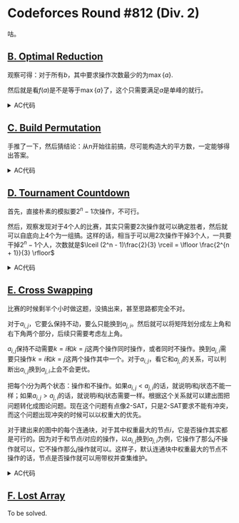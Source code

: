 # Codeforces Round #812 (Div. 2)

咕。

## [B. Optimal Reduction](https://codeforces.com/contest/1713/problem/B)

观察可得：对于所有$b$，其中要求操作次数最少的为$\max \{ a \}$.

然后就是看$f(a)$是不是等于$\max \{ a \}$了，这个只需要满足$a$是单峰的就行。

<details>
<summary>AC代码</summary>

```cpp
// Problem: B. Optimal Reduction
// Contest: Codeforces - Codeforces Round #812 (Div. 2)
// URL: https://codeforces.com/contest/1713/problem/B
// Memory Limit: 256 MB
// Time Limit: 1000 ms
//
// Powered by CP Editor (https://cpeditor.org)

#include <bits/stdc++.h>

#define CPPIO std::ios::sync_with_stdio(false), std::cin.tie(0), std::cout.tie(0);
#define freep(p) p ? delete p, p = nullptr, void(1) : void(0)

#ifdef BACKLIGHT
#include "debug.h"
#else
#define logd(...) ;
#endif

using i64 = int64_t;
using u64 = uint64_t;

void solve_case(int Case);

int main(int argc, char* argv[]) {
  CPPIO;
  int T = 1;
  std::cin >> T;
  for (int t = 1; t <= T; ++t) {
    solve_case(t);
  }
  return 0;
}

void solve_case(int Case) {
  int n;
  std::cin >> n;
  std::vector<int> a(n + 1);
  for (int i = 1; i <= n; ++i)
    std::cin >> a[i];

  std::vector<int> pma(n + 1);
  for (int i = 1; i <= n; ++i) {
    pma[i] = std::max(pma[i - 1], a[i]);
  }

  std::vector<int> sma(n + 2);
  for (int i = n; i >= 1; --i) {
    sma[i] = std::max(sma[i + 1], a[i]);
  }

  bool flag = true;
  for (int i = 2; i <= n - 1; ++i) {
    if (a[i] < pma[i - 1] && a[i] < sma[i + 1]) {
      flag = false;
    }
  }

  std::cout << (flag ? "YES" : "NO") << "\n";
}
```

</details>

## [C. Build Permutation](https://codeforces.com/contest/1713/problem/C)

手推了一下，然后猜结论：从n开始往前搞，尽可能构造大的平方数，一定能够得出答案。

<details>
<summary>AC代码</summary>

```cpp
// Problem: C. Build Permutation
// Contest: Codeforces - Codeforces Round #812 (Div. 2)
// URL: https://codeforces.com/contest/1713/problem/C
// Memory Limit: 256 MB
// Time Limit: 1000 ms
//
// Powered by CP Editor (https://cpeditor.org)

#include <bits/stdc++.h>

#define CPPIO std::ios::sync_with_stdio(false), std::cin.tie(0), std::cout.tie(0);
#define freep(p) p ? delete p, p = nullptr, void(1) : void(0)

#ifdef BACKLIGHT
#include "debug.h"
#else
#define logd(...) ;
#endif

using i64 = int64_t;
using u64 = uint64_t;

void solve_case(int Case);

int main(int argc, char* argv[]) {
  CPPIO;
  int T = 1;
  std::cin >> T;
  for (int t = 1; t <= T; ++t) {
    solve_case(t);
  }
  return 0;
}

void solve_case(int Case) {
  int n;
  std::cin >> n;

  std::set<int> s;
  for (int i = 0; i < n; ++i) {
    s.insert(i);
  }

  int x = 0;
  while ((x + 1) * (x + 1) <= n + n - 1) {
    x = x + 1;
  }
  logd(x, n);

  std::vector<int> p(n, -1);
  for (int i = n - 1; i >= 0; --i) {
    while (true) {
      if (x < 0) {
        std::cout << "-1\n";
        return;
      }
      int y = x * x - i;
      if (s.count(y)) {
        p[i] = y;
        s.erase(y);
        break;
      } else {
        x = x - 1;
      }
    }
  }

  // for (int i = 0; i < n; ++i) {
  //   int z = int(sqrt(i + p[i]));
  //   assert(z * z == i + p[i]);
  // }

  for (int i = 0; i < n; ++i)
    std::cout << p[i] << " \n"[i + 1 == n];
}
```

</details>

## [D. Tournament Countdown](https://codeforces.com/contest/1713/problem/D)

首先，直接朴素的模拟要$2^n - 1$次操作，不可行。

然后，观察发现对于$4$个人的比赛，其实只需要2次操作就可以确定胜者，然后就可以自底向上4个为一组搞。这样的话，相当于可以用2次操作干掉3个人，一共要干掉$2^n - 1$个人，次数就是$\lceil (2^n - 1)\frac{2}{3} \rceil = \lfloor \frac{2^{n + 1}}{3} \rfloor$

<details>
<summary>AC代码</summary>

```cpp
// Problem: D. Tournament Countdown
// Contest: Codeforces - Codeforces Round #812 (Div. 2)
// URL: https://codeforces.com/contest/1713/problem/D
// Memory Limit: 256 MB
// Time Limit: 2000 ms
//
// Powered by CP Editor (https://cpeditor.org)

#include <bits/stdc++.h>

#define CPPIO std::ios::sync_with_stdio(false), std::cin.tie(0), std::cout.tie(0);
#define freep(p) p ? delete p, p = nullptr, void(1) : void(0)

#ifdef BACKLIGHT
#include "debug.h"
#else
#define logd(...) ;
#endif

using i64 = int64_t;
using u64 = uint64_t;

void solve_case(int Case);

int main(int argc, char* argv[]) {
  CPPIO;
  int T = 1;
  std::cin >> T;
  for (int t = 1; t <= T; ++t) {
    solve_case(t);
  }
  return 0;
}

std::mt19937 rng(114514);

void solve_case(int Case) {
  int n;

#ifdef BACKLIGHT
  n = 17;
#else
  std::cin >> n;
#endif

  int limit = ((1 << (n + 1)) + 2) / 3;

#ifdef BACKLIGHT
  std::vector<int> c(1 << n, 0);
  std::vector<int> p(1 << n);
  std::iota(p.begin(), p.end(), 0);

  while (p.size() > 1) {
    std::vector<int> np;
    for (int i = 0; i < p.size(); i += 2) {
      if (rng() & 1) {
        np.push_back(p[i + 1]);
        ++c[p[i + 1]];
      } else {
        np.push_back(p[i]);
        ++c[p[i]];
      }
    }
    p = np;
  }
  int std = p[0];

  int count = 0;
  auto Q = [&c, &count, &limit](int a, int b) -> int {
    ++count;
    assert(count <= limit);

    int r;
    if (c[a] == c[b])
      r = 0;
    else if (c[a] > c[b])
      r = 1;
    else
      r = 2;
    return r;
  };
#else
  int count = 0;
  auto Q = [&count, &limit](int a, int b) -> int {
    ++count;
    assert(count <= limit);
    std::cout << "? " << a + 1 << " " << b + 1 << std::endl;
    int r;
    std::cin >> r;
    return r;
  };
#endif

  std::vector<int> a(1 << n);
  std::iota(a.begin(), a.end(), 0);
  while (a.size() > 1) {
    std::vector<int> na;
    if (a.size() == 2) {
      int r = Q(a[0], a[1]);
      assert(r != 0);
      if (r == 1)
        na.push_back(a[0]);
      else
        na.push_back(a[1]);
    } else {
      for (int i = 0; i < a.size(); i += 4) {
        int r0 = Q(a[i], a[i + 2]);
        if (r0 == 0) {
          int r1 = Q(a[i + 1], a[i + 3]);
          assert(r1 != 0);
          if (r1 == 1) {
            na.push_back(a[i + 1]);
          } else if (r1 == 2) {
            na.push_back(a[i + 3]);
          }
        } else if (r0 == 1) {
          int r1 = Q(a[i], a[i + 3]);
          assert(r1 != 0);
          if (r1 == 1) {
            na.push_back(a[i]);
          } else if (r1 == 2) {
            na.push_back(a[i + 3]);
          }
        } else if (r0 == 2) {
          int r1 = Q(a[i + 1], a[i + 2]);
          assert(r1 != 0);
          if (r1 == 1) {
            na.push_back(a[i + 1]);
          } else if (r1 == 2) {
            na.push_back(a[i + 2]);
          }
        }
      }
    }
    a = na;
  }
  int ans = a[0];

  std::cout << "! " << ans + 1 << std::endl;

#ifdef BACKLIGHT
  logd(std, ans);
  assert(std == ans);
#endif
}

```

</details>

## [E. Cross Swapping](https://codeforces.com/contest/1713/problem/E)

比赛的时候剩半个小时做这题，没搞出来，甚至思路都完全不对。

对于$a_{i, j}$，它要么保持不动，要么只能换到$a_{j, i}$。然后就可以将矩阵划分成左上角和右下角两个部分，后续只需要考虑左上角。

$a_{i, j}$保持不动需要$k = i$和$k = j$这两个操作同时操作，或者同时不操作。换到$a_{j, i}$需要只操作$k = i$和$k = j$这两个操作其中一个。对于$a_{i, j}$，看它和$a_{j, i}$的关系，可以判断出$a_{i, j}$换到$a_{j, i}$上会不会更优。

把每个$i$分为两个状态：操作和不操作。如果$a_{i, j} < a_{j, i}$的话，就说明$i$和$j$状态不能一样；如果$a_{i, j} > a_{j, i}$的话，就说明$i$和$j$状态需要一样。根据这个关系就可以建出图把问题转化成图论问题。现在这个问题有点像2-SAT，只是2-SAT要求不能有冲突，而这个问题出现冲突的时候可以以权重大的优先。

对于建出来的图中的每个连通块，对于其中权重最大的节点$i$，它是否操作其实都是可行的。因为对于和节点$i$对应的操作，以$a_{i, j}$换到$a_{j, i}$为例，它操作了那么$j$不操作就可以，它不操作那么$j$操作就可以。这样子，默认连通块中权重最大的节点不操作的话，节点是否操作就可以用带权并查集维护。

<details>
<summary>AC代码</summary>

```cpp
// Problem: E. Cross Swapping
// Contest: Codeforces - Codeforces Round #812 (Div. 2)
// URL: https://codeforces.com/contest/1713/problem/E
// Memory Limit: 256 MB
// Time Limit: 1000 ms
//
// Powered by CP Editor (https://cpeditor.org)

#include <bits/stdc++.h>

#define CPPIO std::ios::sync_with_stdio(false), std::cin.tie(0), std::cout.tie(0);
#define freep(p) p ? delete p, p = nullptr, void(1) : void(0)

#ifdef BACKLIGHT
#include "debug.h"
#else
#define logd(...) ;
#endif

using i64 = int64_t;
using u64 = uint64_t;

void solve_case(int Case);

int main(int argc, char* argv[]) {
  CPPIO;
  int T = 1;
  std::cin >> T;
  for (int t = 1; t <= T; ++t) {
    solve_case(t);
  }
  return 0;
}

class WDSU {
 public:
  WDSU(int n) : n_(n), f_(n_), type_(n_) {
    for (int i = 0; i < n_; ++i) {
      f_[i] = i;
      type_[i] = 0;
    }
  }

  int find(int x) {
    if (x != f_[x]) {
      int fx = f_[x];
      int ffx = find(fx);

      f_[x] = ffx;
      type_[x] = type_[x] ^ type_[fx];
    }
    return f_[x];
  }

  void merge(int x, int y, int z) {
    int fx = find(x), fy = find(y);
    if (fx == fy)
      return;

    f_[fy] = fx;
    type_[fy] = type_[x] ^ type_[y] ^ z;
  }

  int type(int x) {
    int fx = find(x);
    return type_[x];
  }

 private:
  int n_;
  std::vector<int> f_;
  std::vector<int> type_;
};

void solve_case(int Case) {
  int n;
  std::cin >> n;

  std::vector<std::vector<int>> a(n, std::vector<int>(n));
  for (int i = 0; i < n; ++i) {
    for (int j = 0; j < n; ++j) {
      std::cin >> a[i][j];
    }
  }

  WDSU d(n);
  for (int i = 0; i < n; ++i) {
    for (int j = i + 1; j < n; ++j) {
      if (a[i][j] < a[j][i]) {
        d.merge(i, j, 0);
      }
      if (a[i][j] > a[j][i]) {
        d.merge(i, j, 1);
      }
    }
  }
  for (int i = 0; i < n; ++i) {
    if (d.type(i) == 1) {
      for (int j = 0; j < n; ++j)
        std::swap(a[i][j], a[j][i]);
    }
  }

  for (int i = 0; i < n; ++i) {
    for (int j = 0; j < n; ++j) {
      std::cout << a[i][j] << " \n"[j + 1 == n];
    }
  }
}

```

</details>

## [F. Lost Array](https://codeforces.com/contest/1713/problem/F)

To be solved.